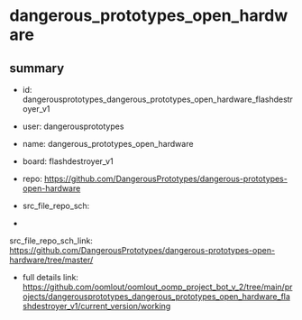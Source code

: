 # dangerous_prototypes_open_hardware
 
## summary 
* id: dangerousprototypes_dangerous_prototypes_open_hardware_flashdestroyer_v1
* user: dangerousprototypes
* name: dangerous_prototypes_open_hardware
* board: flashdestroyer_v1
* repo: https://github.com/DangerousPrototypes/dangerous-prototypes-open-hardware



* src_file_repo_sch: 
*
 src_file_repo_sch_link: https://github.com/DangerousPrototypes/dangerous-prototypes-open-hardware/tree/master/
* full details link: https://github.com/oomlout/oomlout_oomp_project_bot_v_2/tree/main/projects/dangerousprototypes_dangerous_prototypes_open_hardware_flashdestroyer_v1/current_version/working  






